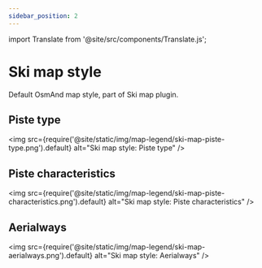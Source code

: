 ```yaml
---
sidebar_position: 2
---
```

import Translate from '@site/src/components/Translate.js';

# Ski map style
Default OsmAnd map style, part of Ski map plugin.
<Translate android="yes" id="ski_map_render_descr" />

## Piste type
<img src={require('@site/static/img/map-legend/ski-map-piste-type.png').default} alt="Ski map style: Piste type" />

## Piste characteristics
<img src={require('@site/static/img/map-legend/ski-map-piste-characteristics.png').default} alt="Ski map style: Piste characteristics" />

## Aerialways
<img src={require('@site/static/img/map-legend/ski-map-aerialways.png').default} alt="Ski map style: Aerialways" />
